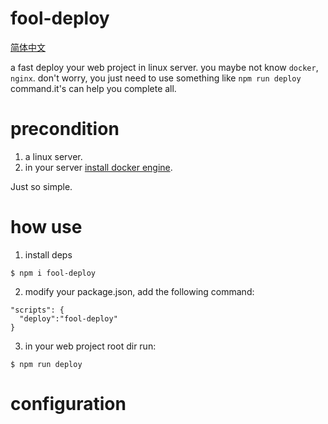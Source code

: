 # fool-deploy

[简体中文](./README.zh.md)

a fast deploy your web project in linux server. you maybe not know `docker`, `nginx`. don't worry, you just need to use something like `npm run deploy` command.it's can help you complete all.

# precondition

1. a linux server.
2. in your server [install docker engine](https://docs.docker.com/engine/install/centos/).

Just so simple.

# how use

1. install deps

```shell
$ npm i fool-deploy
```

2. modify your package.json, add the following command:

```shell
"scripts": {
  "deploy":"fool-deploy"
}
```

3. in your web project root dir run:

```shell
$ npm run deploy
```

# configuration
